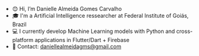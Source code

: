 - 😊 Hi, I’m Danielle Almeida Gomes Carvalho
- 🎓 I'm a Artificial Intelligence ressearcher at Federal Institute of Goiás, Brazil
- 💻 I currently develop Machine Learning models with Python and cross-platform applications in Flutter/Dart + Firebase
- 📧 Contact: daniellealmeidagms@gmail.com
